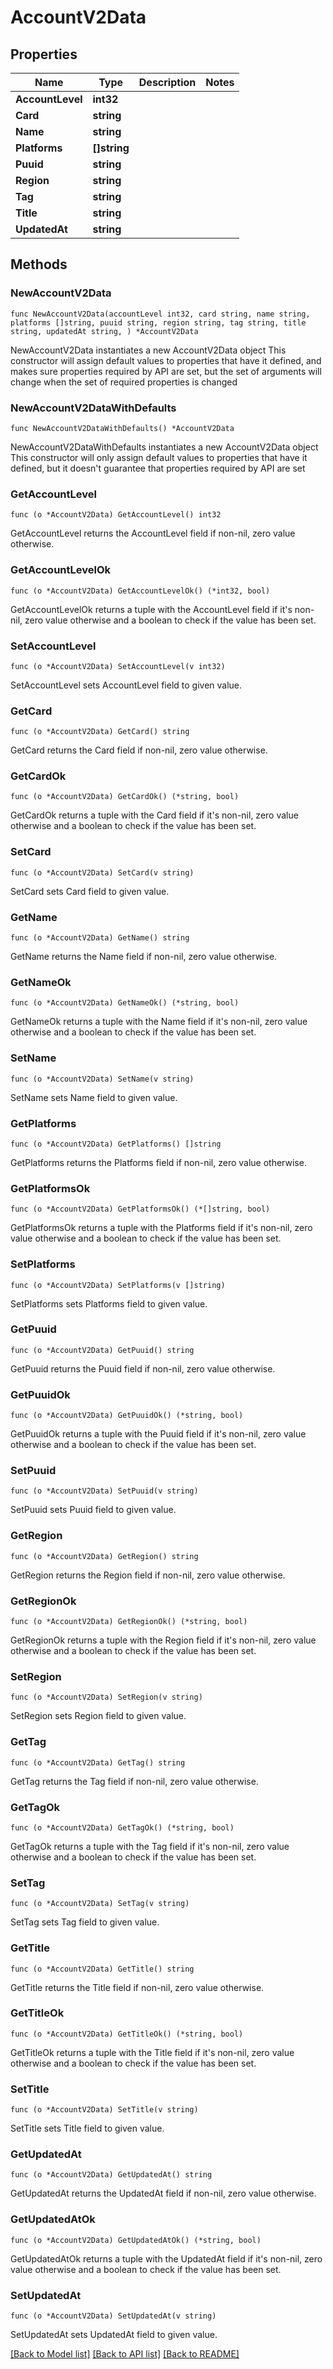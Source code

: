 # AccountV2Data

## Properties

Name | Type | Description | Notes
------------ | ------------- | ------------- | -------------
**AccountLevel** | **int32** |  | 
**Card** | **string** |  | 
**Name** | **string** |  | 
**Platforms** | **[]string** |  | 
**Puuid** | **string** |  | 
**Region** | **string** |  | 
**Tag** | **string** |  | 
**Title** | **string** |  | 
**UpdatedAt** | **string** |  | 

## Methods

### NewAccountV2Data

`func NewAccountV2Data(accountLevel int32, card string, name string, platforms []string, puuid string, region string, tag string, title string, updatedAt string, ) *AccountV2Data`

NewAccountV2Data instantiates a new AccountV2Data object
This constructor will assign default values to properties that have it defined,
and makes sure properties required by API are set, but the set of arguments
will change when the set of required properties is changed

### NewAccountV2DataWithDefaults

`func NewAccountV2DataWithDefaults() *AccountV2Data`

NewAccountV2DataWithDefaults instantiates a new AccountV2Data object
This constructor will only assign default values to properties that have it defined,
but it doesn't guarantee that properties required by API are set

### GetAccountLevel

`func (o *AccountV2Data) GetAccountLevel() int32`

GetAccountLevel returns the AccountLevel field if non-nil, zero value otherwise.

### GetAccountLevelOk

`func (o *AccountV2Data) GetAccountLevelOk() (*int32, bool)`

GetAccountLevelOk returns a tuple with the AccountLevel field if it's non-nil, zero value otherwise
and a boolean to check if the value has been set.

### SetAccountLevel

`func (o *AccountV2Data) SetAccountLevel(v int32)`

SetAccountLevel sets AccountLevel field to given value.


### GetCard

`func (o *AccountV2Data) GetCard() string`

GetCard returns the Card field if non-nil, zero value otherwise.

### GetCardOk

`func (o *AccountV2Data) GetCardOk() (*string, bool)`

GetCardOk returns a tuple with the Card field if it's non-nil, zero value otherwise
and a boolean to check if the value has been set.

### SetCard

`func (o *AccountV2Data) SetCard(v string)`

SetCard sets Card field to given value.


### GetName

`func (o *AccountV2Data) GetName() string`

GetName returns the Name field if non-nil, zero value otherwise.

### GetNameOk

`func (o *AccountV2Data) GetNameOk() (*string, bool)`

GetNameOk returns a tuple with the Name field if it's non-nil, zero value otherwise
and a boolean to check if the value has been set.

### SetName

`func (o *AccountV2Data) SetName(v string)`

SetName sets Name field to given value.


### GetPlatforms

`func (o *AccountV2Data) GetPlatforms() []string`

GetPlatforms returns the Platforms field if non-nil, zero value otherwise.

### GetPlatformsOk

`func (o *AccountV2Data) GetPlatformsOk() (*[]string, bool)`

GetPlatformsOk returns a tuple with the Platforms field if it's non-nil, zero value otherwise
and a boolean to check if the value has been set.

### SetPlatforms

`func (o *AccountV2Data) SetPlatforms(v []string)`

SetPlatforms sets Platforms field to given value.


### GetPuuid

`func (o *AccountV2Data) GetPuuid() string`

GetPuuid returns the Puuid field if non-nil, zero value otherwise.

### GetPuuidOk

`func (o *AccountV2Data) GetPuuidOk() (*string, bool)`

GetPuuidOk returns a tuple with the Puuid field if it's non-nil, zero value otherwise
and a boolean to check if the value has been set.

### SetPuuid

`func (o *AccountV2Data) SetPuuid(v string)`

SetPuuid sets Puuid field to given value.


### GetRegion

`func (o *AccountV2Data) GetRegion() string`

GetRegion returns the Region field if non-nil, zero value otherwise.

### GetRegionOk

`func (o *AccountV2Data) GetRegionOk() (*string, bool)`

GetRegionOk returns a tuple with the Region field if it's non-nil, zero value otherwise
and a boolean to check if the value has been set.

### SetRegion

`func (o *AccountV2Data) SetRegion(v string)`

SetRegion sets Region field to given value.


### GetTag

`func (o *AccountV2Data) GetTag() string`

GetTag returns the Tag field if non-nil, zero value otherwise.

### GetTagOk

`func (o *AccountV2Data) GetTagOk() (*string, bool)`

GetTagOk returns a tuple with the Tag field if it's non-nil, zero value otherwise
and a boolean to check if the value has been set.

### SetTag

`func (o *AccountV2Data) SetTag(v string)`

SetTag sets Tag field to given value.


### GetTitle

`func (o *AccountV2Data) GetTitle() string`

GetTitle returns the Title field if non-nil, zero value otherwise.

### GetTitleOk

`func (o *AccountV2Data) GetTitleOk() (*string, bool)`

GetTitleOk returns a tuple with the Title field if it's non-nil, zero value otherwise
and a boolean to check if the value has been set.

### SetTitle

`func (o *AccountV2Data) SetTitle(v string)`

SetTitle sets Title field to given value.


### GetUpdatedAt

`func (o *AccountV2Data) GetUpdatedAt() string`

GetUpdatedAt returns the UpdatedAt field if non-nil, zero value otherwise.

### GetUpdatedAtOk

`func (o *AccountV2Data) GetUpdatedAtOk() (*string, bool)`

GetUpdatedAtOk returns a tuple with the UpdatedAt field if it's non-nil, zero value otherwise
and a boolean to check if the value has been set.

### SetUpdatedAt

`func (o *AccountV2Data) SetUpdatedAt(v string)`

SetUpdatedAt sets UpdatedAt field to given value.



[[Back to Model list]](../README.md#documentation-for-models) [[Back to API list]](../README.md#documentation-for-api-endpoints) [[Back to README]](../README.md)


